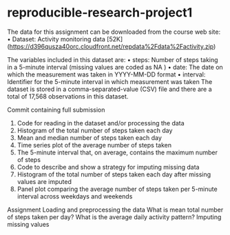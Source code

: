 # reproducible-research-project1

The data for this assignment can be downloaded from the course web site:
•	Dataset: Activity monitoring data [52K] (https://d396qusza40orc.cloudfront.net/repdata%2Fdata%2Factivity.zip)

The variables included in this dataset are:
•	steps: Number of steps taking in a 5-minute interval (missing values are coded as NA )
•	date: The date on which the measurement was taken in YYYY-MM-DD format
•	interval: Identifier for the 5-minute interval in which measurement was taken
The dataset is stored in a comma-separated-value (CSV) file and there are a total of 17,568 observations in this dataset.

Commit containing full submission
1.	Code for reading in the dataset and/or processing the data
2.	Histogram of the total number of steps taken each day
3.	Mean and median number of steps taken each day
4.	Time series plot of the average number of steps taken
5.	The 5-minute interval that, on average, contains the maximum number of steps
6.	Code to describe and show a strategy for imputing missing data
7.	Histogram of the total number of steps taken each day after missing values are imputed
8.	Panel plot comparing the average number of steps taken per 5-minute interval across weekdays and weekends

Assignment
Loading and preprocessing the data
What is mean total number of steps taken per day?
What is the average daily activity pattern?
Imputing missing values

